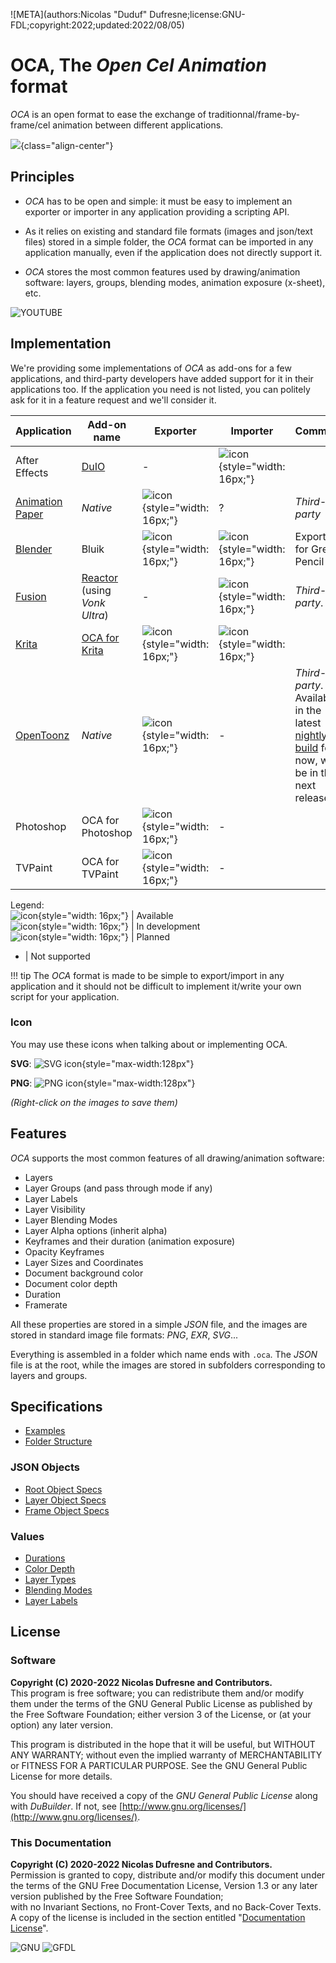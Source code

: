 ![META](authors:Nicolas "Duduf" Dufresne;license:GNU-FDL;copyright:2022;updated:2022/08/05)

# OCA, The *Open Cel Animation* format

*OCA* is an open format to ease the exchange of traditionnal/frame-by-frame/cel animation between different applications.

![](img/icons/oca.png){class="align-center"}

## Principles

- *OCA* has to be open and simple: it must be easy to implement an exporter or importer in any application providing a scripting API.

- As it relies on existing and standard file formats (images and json/text files) stored in a simple folder, the *OCA* format can be imported in any application manually, even if the application does not directly support it.

- *OCA* stores the most common features used by drawing/animation software: layers, groups, blending modes, animation exposure (x-sheet), etc.

![YOUTUBE](cjAMmYF8OtE)

## Implementation

We're providing some implementations of *OCA* as add-ons for a few applications, and third-party developers have added support for it in their applications too. If the application you need is not listed, you can politely ask for it in a feature request and we'll consider it.

| Application | Add-on name | Exporter | Importer | Comments |
|---|---|---|---|---|
| After Effects | [DuIO](https://github.com/Rainbox-dev/DuAEF_DuIO) | - | ![icon](img/icons/green_tick.png){style="width: 16px;"} | |
| [Animation Paper](https://animationpaper.com/) | *Native* | ![icon](img/icons/green_tick.png){style="width: 16px;"} | ? | *Third-party* |
| [Blender](http://blender.org) | Bluik | ![icon](img/icons/orange_diamond.png){style="width: 16px;"} | ![icon](img/icons/green_tick.png){style="width: 16px;"} | Exporter for Grease Pencil |
| [Fusion](https://www.blackmagicdesign.com/products/fusion/) | [Reactor](https://www.steakunderwater.com/) (using *Vonk Ultra*) | - | ![icon](img/icons/green_tick.png){style="width: 16px;"} | *Third-party*. |
| [Krita](http://krita.org) | [OCA for Krita](https://github.com/Rainbox-dev/DuKRIF_OCA) | ![icon](img/icons/green_tick.png){style="width: 16px;"} | ![icon](img/icons/orange_diamond.png){style="width: 16px;"} | |
| [OpenToonz](https://opentoonz.github.io/e/) | *Native* | ![icon](img/icons/green_tick.png){style="width: 16px;"} | - | *Third-party*. Available in the latest [nightly build](https://github.com/opentoonz/opentoonz/releases) for now, will be in the next release. |
| Photoshop | OCA for Photoshop | ![icon](img/icons/orange_diamond.png){style="width: 16px;"} | - | |
| TVPaint | OCA for TVPaint | ![icon](img/icons/orange_diamond.png){style="width: 16px;"} | - | |

Legend:  
![icon](img/icons/green_tick.png){style="width: 16px;"} | Available  
![icon](img/icons/blue_circle.png){style="width: 16px;"} | In development  
![icon](img/icons/orange_diamond.png){style="width: 16px;"} | Planned  
- | Not supported

!!! tip
    The *OCA* format is made to be simple to export/import in any application and it should not be difficult to implement it/write your own script for your application.

### Icon

You may use these icons when talking about or implementing OCA.

**SVG**: ![SVG icon](img/icons/oca-icon.svg){style="max-width:128px"}

**PNG**: ![PNG icon](img/icons/oca.png){style="max-width:128px"}

*(Right-click on the images to save them)*

## Features

*OCA* supports the most common features of all drawing/animation software:

- Layers
- Layer Groups (and pass through mode if any)
- Layer Labels
- Layer Visibility
- Layer Blending Modes
- Layer Alpha options (inherit alpha)
- Keyframes and their duration (animation exposure)
- Opacity Keyframes
- Layer Sizes and Coordinates
- Document background color
- Document color depth
- Duration
- Framerate

All these properties are stored in a simple *JSON* file, and the images are stored in standard image file formats: *PNG*, *EXR*, *SVG*...

Everything is assembled in a folder which name ends with `.oca`. The *JSON* file is at the root, while the images are stored in subfolders corresponding to layers and groups.

## Specifications

- [Examples](specs/examples.md)
- [Folder Structure](specs/folder-structure.md)

### JSON Objects

- [Root Object Specs](specs/root.md)
- [Layer Object Specs](specs/layer.md)
- [Frame Object Specs](specs/frame.md)

### Values

- [Durations](specs/durations.md)
- [Color Depth](specs/color-depth.md)
- [Layer Types](specs/layer-types.md)
- [Blending Modes](specs/blending-modes.md)
- [Layer Labels](specs/blending-modes.md)

## License

### Software

**Copyright (C)  2020-2022 Nicolas Dufresne and Contributors.**  
This program is free software; you can redistribute them and/or modify them under the terms of the GNU General Public License as published by the Free Software Foundation; either version 3 of the License, or (at your option) any later version.

This program is distributed in the hope that it will be useful, but WITHOUT ANY WARRANTY; without even the implied warranty of MERCHANTABILITY or FITNESS FOR A PARTICULAR PURPOSE. See the GNU General Public License for more details.

You should have received a copy of the *GNU General Public License* along with *DuBuilder*. If not, see [http://www.gnu.org/licenses/](http://www.gnu.org/licenses/).

### This Documentation

**Copyright (C)  2020-2022 Nicolas Dufresne and Contributors.**  
Permission is granted to copy, distribute and/or modify this document under the terms of the GNU Free Documentation License, Version 1.3 or any later version published by the Free Software Foundation;  
with no Invariant Sections, no Front-Cover Texts, and no Back-Cover Texts.
A copy of the license is included in the section entitled "[Documentation License](licenses/gfdl.md)".

![GNU](img/gnu.png) ![GFDL](img/gfdl-logo.png)
